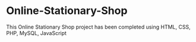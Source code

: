 # Online-Stationary-Shop
This Online Stationary Shop project has been completed using HTML, CSS, PHP, MySQL, JavaScript
